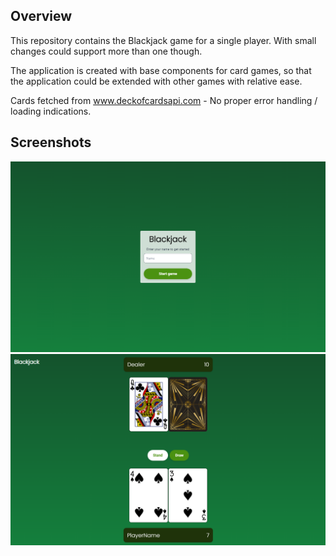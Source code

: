 ## Overview

This repository contains the Blackjack game for a single player. With small changes could support more than one though. 

The application is created with base components for card games, so that the application could be extended with other games with relative ease.

Cards fetched from www.deckofcardsapi.com - No proper error handling / loading indications.

## Screenshots

![Begin](ss_1.png)
![Game](ss_2.png)